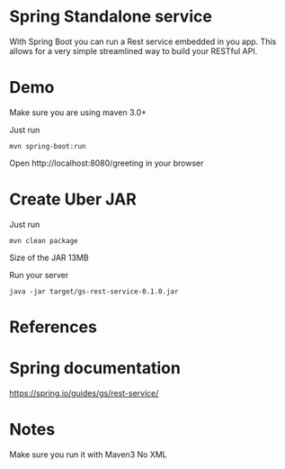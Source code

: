 # Spring Standalone service
With Spring Boot you can run a Rest service embedded in you app.
This allows for a very simple streamlined way to build your RESTful API.

# Demo
Make sure you are using maven 3.0+

Just run
```
mvn spring-boot:run
```

Open http://localhost:8080/greeting in your browser

# Create Uber JAR
Just run
```
mvn clean package
```

Size of the JAR 13MB

Run your server
```
java -jar target/gs-rest-service-0.1.0.jar
```



# References

# Spring documentation
https://spring.io/guides/gs/rest-service/

# Notes
Make sure you run it with Maven3
No XML